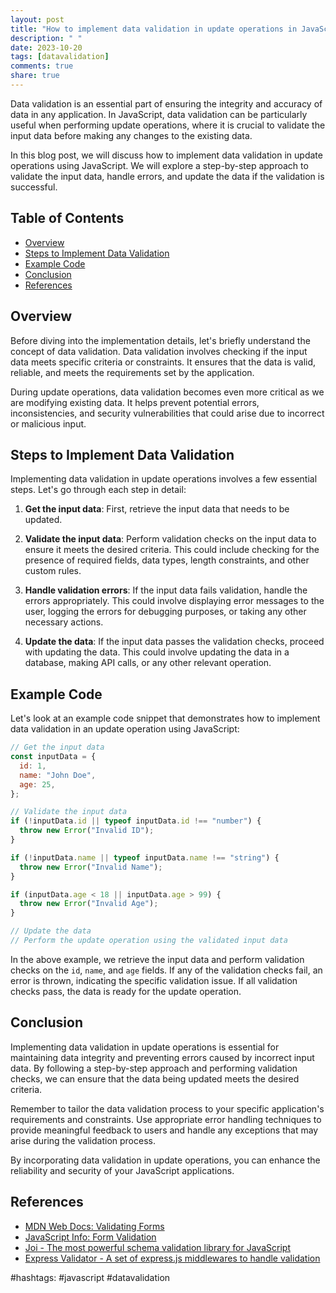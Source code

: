 ```yaml
---
layout: post
title: "How to implement data validation in update operations in JavaScript."
description: " "
date: 2023-10-20
tags: [datavalidation]
comments: true
share: true
---
```


Data validation is an essential part of ensuring the integrity and accuracy of data in any application. In JavaScript, data validation can be particularly useful when performing update operations, where it is crucial to validate the input data before making any changes to the existing data.

In this blog post, we will discuss how to implement data validation in update operations using JavaScript. We will explore a step-by-step approach to validate the input data, handle errors, and update the data if the validation is successful.

## Table of Contents
- [Overview](#overview)
- [Steps to Implement Data Validation](#steps-to-implement-data-validation)
- [Example Code](#example-code)
- [Conclusion](#conclusion)
- [References](#references)

## Overview
Before diving into the implementation details, let's briefly understand the concept of data validation. Data validation involves checking if the input data meets specific criteria or constraints. It ensures that the data is valid, reliable, and meets the requirements set by the application.

During update operations, data validation becomes even more critical as we are modifying existing data. It helps prevent potential errors, inconsistencies, and security vulnerabilities that could arise due to incorrect or malicious input.

## Steps to Implement Data Validation
Implementing data validation in update operations involves a few essential steps. Let's go through each step in detail:

1. **Get the input data**: First, retrieve the input data that needs to be updated.

2. **Validate the input data**: Perform validation checks on the input data to ensure it meets the desired criteria. This could include checking for the presence of required fields, data types, length constraints, and other custom rules.

3. **Handle validation errors**: If the input data fails validation, handle the errors appropriately. This could involve displaying error messages to the user, logging the errors for debugging purposes, or taking any other necessary actions.

4. **Update the data**: If the input data passes the validation checks, proceed with updating the data. This could involve updating the data in a database, making API calls, or any other relevant operation.

## Example Code
Let's look at an example code snippet that demonstrates how to implement data validation in an update operation using JavaScript:

```javascript
// Get the input data
const inputData = {
  id: 1,
  name: "John Doe",
  age: 25,
};

// Validate the input data
if (!inputData.id || typeof inputData.id !== "number") {
  throw new Error("Invalid ID");
}

if (!inputData.name || typeof inputData.name !== "string") {
  throw new Error("Invalid Name");
}

if (inputData.age < 18 || inputData.age > 99) {
  throw new Error("Invalid Age");
}

// Update the data
// Perform the update operation using the validated input data
```

In the above example, we retrieve the input data and perform validation checks on the `id`, `name`, and `age` fields. If any of the validation checks fail, an error is thrown, indicating the specific validation issue. If all validation checks pass, the data is ready for the update operation.

## Conclusion
Implementing data validation in update operations is essential for maintaining data integrity and preventing errors caused by incorrect input data. By following a step-by-step approach and performing validation checks, we can ensure that the data being updated meets the desired criteria.

Remember to tailor the data validation process to your specific application's requirements and constraints. Use appropriate error handling techniques to provide meaningful feedback to users and handle any exceptions that may arise during the validation process.

By incorporating data validation in update operations, you can enhance the reliability and security of your JavaScript applications.

## References
- [MDN Web Docs: Validating Forms](https://developer.mozilla.org/en-US/docs/Learn/Forms/Form_validation)
- [JavaScript Info: Form Validation](https://javascript.info/form-validation)
- [Joi - The most powerful schema validation library for JavaScript](https://joi.dev/) 
- [Express Validator - A set of express.js middlewares to handle validation](https://express-validator.github.io/docs/) 

#hashtags: #javascript #datavalidation
